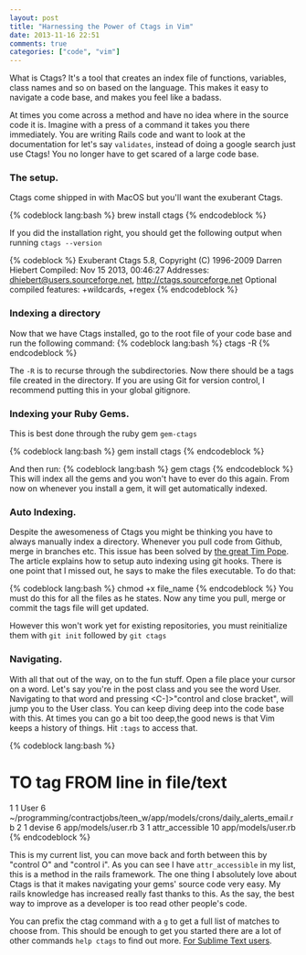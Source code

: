 ```yaml
---
layout: post
title: "Harnessing the Power of Ctags in Vim"
date: 2013-11-16 22:51
comments: true
categories: ["code", "vim"]
---
```

What is Ctags? It's a tool that creates an index file of functions, variables, class names and so on based on the language. This makes it easy to navigate a code base, and makes you feel like a badass.

At times you come across a method and have no idea where in the source code it is. Imagine with a press of a command it takes you there immediately. You are writing Rails code and want to look at the documentation for let's say ```validates```, instead of doing a google search just use Ctags! You no longer have to get scared of a large code base.

### The setup.

Ctags come shipped in with MacOS but you'll want the exuberant Ctags. 

{% codeblock lang:bash %}
brew install ctags
{% endcodeblock %}

If you did the installation right, you should get the following output when running ```ctags --version```

{% codeblock %}
Exuberant Ctags 5.8, Copyright (C) 1996-2009 Darren Hiebert
Compiled: Nov 15 2013, 00:46:27  Addresses: <dhiebert@users.sourceforge.net>,
http://ctags.sourceforge.net  Optional compiled features: +wildcards, +regex
{% endcodeblock %}

### Indexing a directory 
Now that we have Ctags installed, go to the root file of your code base and run the following command:
{% codeblock lang:bash %}
ctags -R
{% endcodeblock %}

The ```-R``` is to recurse through the subdirectories. Now there should be a tags file created in the directory. If you are using Git for version control, I recommend putting this in your global gitignore. 

### Indexing your Ruby Gems.
This is best done through the ruby gem ```gem-ctags```

{% codeblock lang:bash %}
gem install ctags
{% endcodeblock %}

And then run: 
{% codeblock lang:bash %}
gem ctags
{% endcodeblock %}
This will index all the gems and you won't have to ever do this again. From now on whenever you install a gem, it will get automatically indexed.

### Auto Indexing.
Despite the awesomeness of Ctags you might be thinking you have to always manually index a directory. Whenever you pull code from Github, merge in branches etc. This issue has been solved by [the great Tim Pope][1]. The article explains how to setup auto indexing using git hooks. There is one point that I missed out, he says to make the files executable. To do that: 

{% codeblock lang:bash %}
chmod +x file_name
{% endcodeblock %}
You must do this for all the files as he states.
Now any time you pull, merge or commit the tags file will get updated. 

However this won't work yet for existing repositories, you must reinitialize them with ```git init``` followed by ```git ctags```
### Navigating. 
With all that out of the way, on to the fun stuff. Open a file place your cursor on a word. Let's say you're in the post class and you see the word User. Navigating to that word and pressing <C-]>"control and close bracket", will jump you to the User class. You can keep diving deep into the code base with this. At times you can go a bit too deep,the good news is that Vim keeps a history of things. Hit ```:tags``` to access that. 

{% codeblock lang:bash %}
 # TO tag         FROM line  in file/text
 1  1 User                6  ~/programming/contractjobs/teen_w/app/models/crons/daily_alerts_email.rb
 2  1 devise              6  app/models/user.rb
 3  1 attr_accessible    10  app/models/user.rb
{% endcodeblock %}

This is my current list, you can move back and forth between this by <C-o>"control O" and <C-i>"control i". As you can see I have ```attr_accessible``` in my list, this is a method in the rails framework. The one thing I absolutely love about Ctags is that it makes navigating your gems' source code very easy. My rails knowledge has increased really fast thanks to this. As the say, the best way to improve as a developer is too read other people's code. 

You can prefix the ctag command with a ```g```  to get a full list of matches to choose from. 
This should be enough to get you started there are a lot of other commands ```help ctags``` to find out more. 
[For Sublime Text users][2].

[1]: http://tbaggery.com/2011/08/08/effortless-ctags-with-git.html
[2]: https://github.com/SublimeText/CTags
